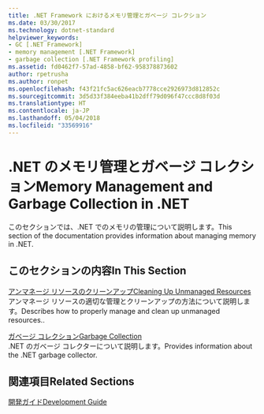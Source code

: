 ```yaml
---
title: .NET Framework におけるメモリ管理とガベージ コレクション
ms.date: 03/30/2017
ms.technology: dotnet-standard
helpviewer_keywords:
- GC [.NET Framework]
- memory management [.NET Framework]
- garbage collection [.NET Framework profiling]
ms.assetid: fd0462f7-57ad-4858-bf62-958378873602
author: rpetrusha
ms.author: ronpet
ms.openlocfilehash: f43f21fc5ac626eacb7778cce2926973d812852c
ms.sourcegitcommit: 3d5d33f384eeba41b2dff79d096f47ccc8d8f03d
ms.translationtype: HT
ms.contentlocale: ja-JP
ms.lasthandoff: 05/04/2018
ms.locfileid: "33569916"
---
```

# <a name="memory-management-and-garbage-collection-in-net"></a><span data-ttu-id="f0696-102">.NET のメモリ管理とガベージ コレクション</span><span class="sxs-lookup"><span data-stu-id="f0696-102">Memory Management and Garbage Collection in .NET</span></span>
<span data-ttu-id="f0696-103">このセクションでは、.NET でのメモリの管理について説明します。</span><span class="sxs-lookup"><span data-stu-id="f0696-103">This section of the documentation provides information about managing memory in .NET.</span></span>  
  
## <a name="in-this-section"></a><span data-ttu-id="f0696-104">このセクションの内容</span><span class="sxs-lookup"><span data-stu-id="f0696-104">In This Section</span></span>  
 [<span data-ttu-id="f0696-105">アンマネージ リソースのクリーンアップ</span><span class="sxs-lookup"><span data-stu-id="f0696-105">Cleaning Up Unmanaged Resources</span></span>](../../../docs/standard/garbage-collection/unmanaged.md)  
 <span data-ttu-id="f0696-106">アンマネージ リソースの適切な管理とクリーンアップの方法について説明します。</span><span class="sxs-lookup"><span data-stu-id="f0696-106">Describes how to properly manage and clean up unmanaged resources..</span></span>  
  
 [<span data-ttu-id="f0696-107">ガベージ コレクション</span><span class="sxs-lookup"><span data-stu-id="f0696-107">Garbage Collection</span></span>](../../../docs/standard/garbage-collection/index.md)  
 <span data-ttu-id="f0696-108">.NET のガベージ コレクターについて説明します。</span><span class="sxs-lookup"><span data-stu-id="f0696-108">Provides information about the .NET garbage collector.</span></span>  
  
## <a name="related-sections"></a><span data-ttu-id="f0696-109">関連項目</span><span class="sxs-lookup"><span data-stu-id="f0696-109">Related Sections</span></span>  
 [<span data-ttu-id="f0696-110">開発ガイド</span><span class="sxs-lookup"><span data-stu-id="f0696-110">Development Guide</span></span>](../../../docs/framework/development-guide.md)
